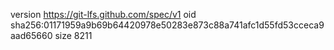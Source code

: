version https://git-lfs.github.com/spec/v1
oid sha256:01171959a9b69b64420978e50283e873c88a741afc1d55fd53cceca9aad65660
size 8211

